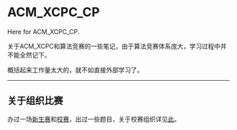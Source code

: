 # ACM_XCPC_CP

Here for ACM_XCPC_CP.

关于ACM_XCPC和算法竞赛的一些笔记，由于算法竞赛体系庞大，学习过程中并不能全然记下。

概括起来工作量太大的，就不如直接外部学习了。

-----------------------------------------

## 关于组织比赛

办过一场[新生赛](https://ac.nowcoder.com/acm/contest/48985)和[校赛](https://ac.nowcoder.com/acm/contest/53967)，出过一些题目，关于校赛组织详见[此](https://github.com/Zhuangpx/GZHU_ACM_ContestTools)。
